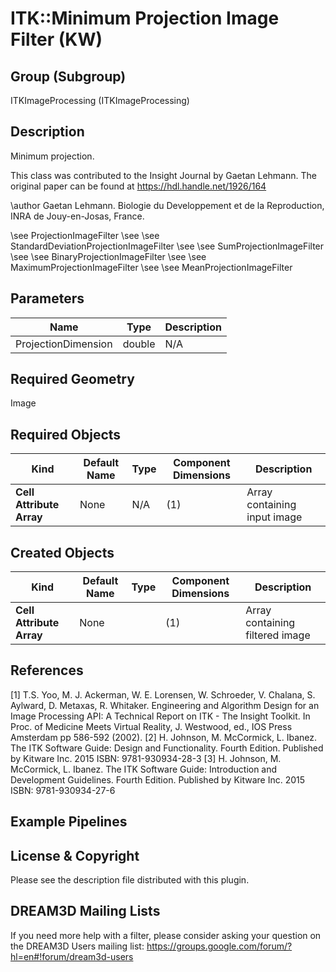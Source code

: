 ITK::Minimum Projection Image Filter (KW) 
=========================

## Group (Subgroup) ##

ITKImageProcessing (ITKImageProcessing)

## Description ##

Minimum projection.

This class was contributed to the Insight Journal by Gaetan Lehmann. The original paper can be found at https://hdl.handle.net/1926/164 

\author Gaetan Lehmann. Biologie du Developpement et de la Reproduction, INRA de Jouy-en-Josas, France.

\see ProjectionImageFilter 
\see 
\see StandardDeviationProjectionImageFilter 
\see 
\see SumProjectionImageFilter 
\see 
\see BinaryProjectionImageFilter 
\see 
\see MaximumProjectionImageFilter 
\see 
\see MeanProjectionImageFilter

## Parameters ##

| Name | Type | Description |
|------|------|-------------|
| ProjectionDimension | double| N/A |


## Required Geometry ##

Image

## Required Objects ##

| Kind | Default Name | Type | Component Dimensions | Description |
|------|--------------|------|----------------------|-------------|
| **Cell Attribute Array** | None | N/A | (1)  | Array containing input image

## Created Objects ##

| Kind | Default Name | Type | Component Dimensions | Description |
|------|--------------|------|----------------------|-------------|
| **Cell Attribute Array** | None |  | (1)  | Array containing filtered image

## References ##

[1] T.S. Yoo, M. J. Ackerman, W. E. Lorensen, W. Schroeder, V. Chalana, S. Aylward, D. Metaxas, R. Whitaker. Engineering and Algorithm Design for an Image Processing API: A Technical Report on ITK - The Insight Toolkit. In Proc. of Medicine Meets Virtual Reality, J. Westwood, ed., IOS Press Amsterdam pp 586-592 (2002). 
[2] H. Johnson, M. McCormick, L. Ibanez. The ITK Software Guide: Design and Functionality. Fourth Edition. Published by Kitware Inc. 2015 ISBN: 9781-930934-28-3
[3] H. Johnson, M. McCormick, L. Ibanez. The ITK Software Guide: Introduction and Development Guidelines. Fourth Edition. Published by Kitware Inc. 2015 ISBN: 9781-930934-27-6

## Example Pipelines ##



## License & Copyright ##

Please see the description file distributed with this plugin.

## DREAM3D Mailing Lists ##

If you need more help with a filter, please consider asking your question on the DREAM3D Users mailing list:
https://groups.google.com/forum/?hl=en#!forum/dream3d-users
